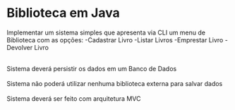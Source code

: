 # Biblioteca em Java

Implementar um sistema simples que apresenta via CLI um menu de Biblioteca com as opções:
-Cadastrar Livro
-Listar Livros
-Emprestar Livro
-Devolver Livro

<br> Sistema deverá persistir os dados em um Banco de Dados </br>
<br> Sistema não poderá utilizar nenhuma biblioteca externa para salvar dados </br>
<br> Sistema deverá ser feito com arquitetura MVC </br>









